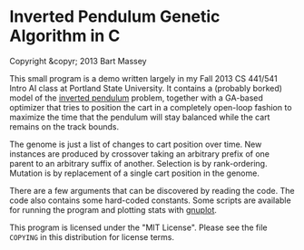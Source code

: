 # Inverted Pendulum Genetic Algorithm in C
Copyright &copyr; 2013 Bart Massey

This small program is a demo written largely in my Fall 2013
CS 441/541 Intro AI class at Portland State University. It
contains a (probably borked) model of the
[inverted pendulum](http://en.wikipedia.org/wiki/Inverted_pendulum)
problem, together with a GA-based optimizer that tries to
position the cart in a completely open-loop fashion to
maximize the time that the pendulum will stay balanced while
the cart remains on the track bounds.

The genome is just a list of changes to cart position over
time. New instances are produced by crossover taking an
arbitrary prefix of one parent to an arbitrary suffix of
another. Selection is by rank-ordering. Mutation is by
replacement of a single cart position in the genome.

There are a few arguments that can be discovered by reading
the code. The code also contains some hard-coded constants.
Some scripts are available for running the program and
plotting stats with [gnuplot](http://www.gnuplot.info/).

This program is licensed under the "MIT License". Please see
the file `COPYING` in this distribution for license terms.
